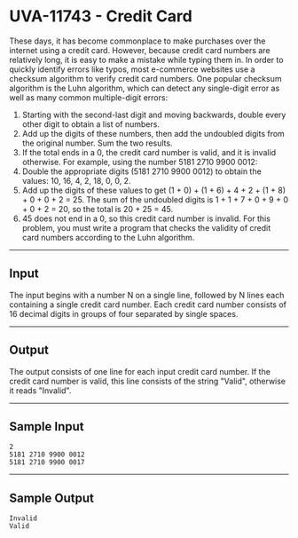 # UVA-11743 - Credit Card

These days, it has become commonplace to make purchases over the internet using a credit card. However, because credit card numbers are relatively long, it is easy to make a mistake while typing them in. In order to quickly identify errors like typos, most e-commerce websites use a checksum algorithm to verify credit card numbers.
One popular checksum algorithm is the Luhn algorithm, which can detect any single-digit error as well as many common multiple-digit errors:
1. Starting with the second-last digit and moving backwards, double every other digit to obtain a list of numbers.
2. Add up the digits of these numbers, then add the undoubled digits from the original number. Sum the two results.
3. If the total ends in a 0, the credit card number is valid, and it is invalid otherwise.
For example, using the number 5181 2710 9900 0012:
1. Double the appropriate digits (5181 2710 9900 0012) to obtain the values: 10, 16, 4, 2, 18, 0, 0, 2.
2. Add up the digits of these values to get (1 + 0) + (1 + 6) + 4 + 2 + (1 + 8) + 0 + 0 + 2 = 25. The sum of the undoubled digits is 1 + 1 + 7 + 0 + 9 + 0 + 0 + 2 = 20, so the total is 20 + 25 = 45.
3. 45 does not end in a 0, so this credit card number is invalid.
For this problem, you must write a program that checks the validity of credit card numbers according to the Luhn algorithm.

---
## Input

The input begins with a number N on a single line, followed by N lines each containing a single credit card number. Each credit card number consists of 16 decimal digits in groups of four separated by single spaces.

---
## Output

The output consists of one line for each input credit card number. If the credit card number is valid, this line consists of the string "Valid", otherwise it reads "Invalid".

---
## Sample Input

```
2
5181 2710 9900 0012
5181 2710 9900 0017
```

---
## Sample Output

```
Invalid
Valid
```